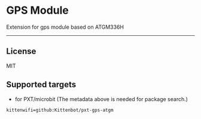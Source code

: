 # GPS Module

Extension for gps module based on ATGM336H 

----------

## License

MIT

## Supported targets

* for PXT/microbit
(The metadata above is needed for package search.)

```package
kittenwifi=github:Kittenbot/pxt-gps-atgm
```

